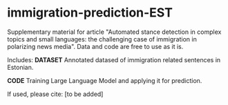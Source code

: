 # immigration-prediction-EST

Supplementary material for article "Automated stance detection in complex topics and small languages: the challenging case of immigration in polarizing news media".
Data and code are free to use as it is.

Includes:
**DATASET**
Annotated datased of immigration related sentences in Estonian.

**CODE**
Training Large Language Model and applying it for prediction.



If used, please cite: [to be added]
